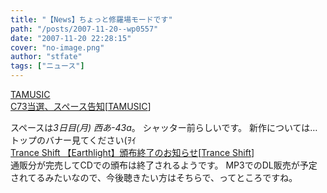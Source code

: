 ```yaml
---
title: "【News】ちょっと修羅場モードです"
path: "/posts/2007-11-20--wp0557"
date: "2007-11-20 22:28:15"
cover: "no-image.png"
author: "stfate"
tags: ["ニュース"]
---
```


<style type="text/css">
<!--
p {white-space: pre-wrap};
-->
</style>

<a class="topics" href="http://tam3.name/" target="_blank">TAMUSIC C73当選、スペース告知</a><span class="junre">[<a href="http://tam3.name/" target="_blank">TAMUSIC</a>]</span>
<div class="news">スペースは<em>3日目(月) 西あ-43a</em>。
シャッター前らしいです。
新作については…トップのバナー見てください(ｦｲ</div>
<a class="topics" href="http://www.levolution.info/" target="_blank">Trance Shift 【Earthlight】頒布終了のお知らせ</a><span class="junre">[<a href="http://www.levolution.info/" target="_blank">Trance Shift</a>]</span>
<div class="news">通販分が完売してCDでの頒布は終了されるようです。
MP3でのDL販売が予定されてるみたいなので、今後聴きたい方はそちらで、ってところですね。</div>
